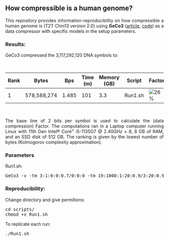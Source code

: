 
## <b>How compressible is a human genome?</b> ##

<p align="justify">This repository provides information-reproducibility on how compressible a human genome is (T2T Chm13 version 2.0) using <b>GeCo3</b> (<a href="https://doi.org/10.1093/gigascience/giaa119">article</a>, <a href="https://github.com/cobilab/geco3">code</a>) as a data compressor with specific models in the setup parameters.</p>

### Results: ###

GeCo3 compressed the 3,117,292,120 DNA symbols to:

<br>

| Rank |Bytes       |Bps    | Time (m) | Memory (GB) | Script  | Factor |
|------|------------|-------|----------|-------------|---------|--------|
| 1    |578,588,274 | 1.485 | 101      | 3.3         | Run1.sh |![26%](https://progress-bar.dev/26) |

<br>

<p align="justify">The base line of 2 bits per symbol is used to calculate the (data compression) Factor. The computations ran in a Laptop computer running Linux with 11th Gen Intel® Core™ i5-1135G7 @ 2.40GHz × 8, 8 GB of RAM, and an SSD disk of 512 GB. The ranking is given by the lowest number of bytes (Kolmogorov complexity approximation).</p>

### Parameters

Run1.sh:
<pre>
GeCo3 -v -tm 3:1:0:0:0.7/0:0:0 -tm 19:1000:1:20:0.9/3:20:0.9 HS.seq
</pre>

### Reproducibility: ###

Change directory and give permitions:
<pre>
cd scripts/
chmod +x Run1.sh
</pre>

To replicate each run:
<pre>
./Run1.sh
</pre>

